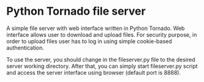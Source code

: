 # Python Tornado file server
A simple file server with web interface written in Python Tornado. Web interface allows user to download and upload files. For security purpose, in order to upload files user has to log in using simple cookie-based authentication.

To use the server, you should change <YOUR-PATH> in the fileserver.py file to the desired server working directory. After that, you can simply start fileserver.py script and access the server interface using browser (default port is 8888).
